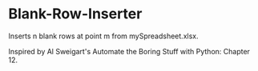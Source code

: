 # Blank-Row-Inserter

Inserts n blank rows at point m from mySpreadsheet.xlsx.

Inspired by Al Sweigart's Automate the Boring Stuff with Python: Chapter 12.

